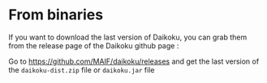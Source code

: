 # From binaries

If you want to download the last version of Daikoku, you can grab them from the release page of the Daikoku github page :

Go to https://github.com/MAIF/daikoku/releases and get the last version of the `daikoku-dist.zip` file or `daikoku.jar` file
